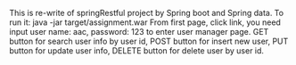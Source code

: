 This is re-write of springRestful project by Spring boot and Spring data.
To run it: java -jar target/assignment.war
From first page, click link, you need input user name: aac, password: 123 to enter user manager page.
GET button for search user info by user id, POST button for insert new user, PUT button for update user info, DELETE button for delete user by user id.